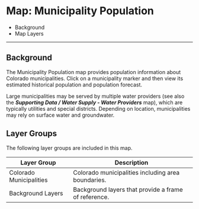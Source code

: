 # Map: Municipality Population

* Background
* Map Layers

--------------

## Background

The Municipality Population map provides population information about Colorado municipalities.
Click on a municipality marker and then view its estimated historical population
and population forecast.

Large municipalities may be served by multiple water providers
(see also the ***Supporting Data / Water Supply - Water Providers*** map),
which are typically utilities and special districts.
Depending on location, municipalities may rely on surface water and groundwater.

## Layer Groups

The following layer groups are included in this map.

| **Layer Group** | **Description** |
| -- | -- |
| Colorado Municipalities | Colorado municipalities including area boundaries. |
| Background Layers | Background layers that provide a frame of reference. |
